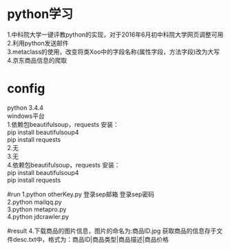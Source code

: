 # python学习
1.中科院大学一键评教python的实现，对于2016年6月初中科院大学网页调整可用<br /> 
2.利用python发送邮件<br /> 
3.metaclass的使用，改变将类Xoo中的字段名称(属性字段，方法字段)改为大写<br />
4.京东商品信息的爬取<br />

# config
python 3.4.4<br /> 
windows平台<br /> 
1.依赖包beautifulsoup，requests 安装：<br /> 
  pip install beautifulsoup4<br /> 
  pip install requests<br /> 
2.无<br /> 
3.无<br />
4.依赖包beautifulsoup，requests 安装：<br /> 
  pip install beautifulsoup4<br /> 
  pip install requests<br /> 

#run
1.python otherKey.py 登录sep邮箱 登录sep密码<br /> 
2.python mailqq.py<br /> 
3.python metapro.py<br />
4.python jdcrawler.py<br />

#result
4.下载商品的图片信息，图片的命名为:商品ID.jpg
  获取商品的信息存于文件desc.txt中，格式为：商品ID|商品类型|商品描述|商品价格
